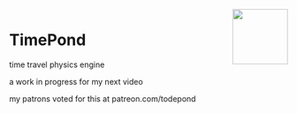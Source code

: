 <img align="right" height="100" src="http://todepond.com/IMG/TimePondLegend@0.5x.png">

# TimePond
time travel physics engine

a work in progress for my next video

my patrons voted for this at patreon.com/todepond
